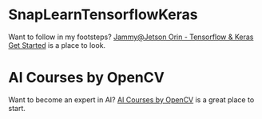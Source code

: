 # SnapLearnTensorflowKeras

Want to follow in my footsteps? [Jammy@Jetson Orin - Tensorflow & Keras Get Started](https://blog.csdn.net/lida2003/article/details/138132807) is a place to look.


# AI Courses by OpenCV

Want to become an expert in AI? [AI Courses by OpenCV](https://opencv.org/courses/) is a great place to start.
